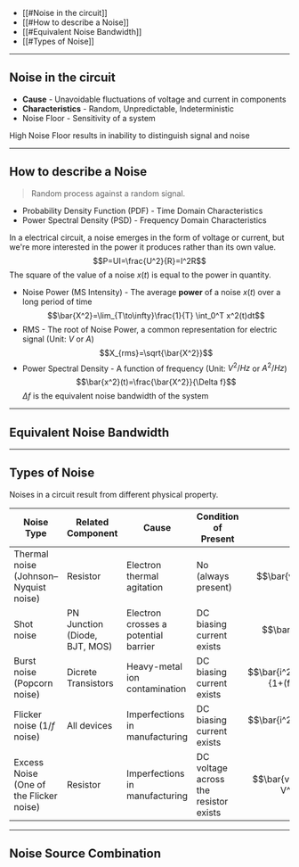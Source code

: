 
+ [[#Noise in the circuit]]
+ [[#How to describe a Noise]]
+ [[#Equivalent Noise Bandwidth]]
+ [[#Types of Noise]]


---
## Noise in the circuit

+ **Cause** - Unavoidable fluctuations of voltage and current in components
+ **Characteristics** - Random, Unpredictable, Indeterministic
+ Noise Floor - Sensitivity of a system

High Noise Floor results in inability to distinguish signal and noise

---
## How to describe a Noise

> Random process against a random signal.

+ Probability Density Function (PDF) - Time Domain Characteristics 
+ Power Spectral Density (PSD) - Frequency Domain Characteristics

In a electrical circuit, a noise emerges in the form of voltage or current, but we're more interested in the power it produces rather than its own value.
$$P=UI=\frac{U^2}{R}=I^2R$$
The square of the value of a noise $x(t)$ is equal to the power in quantity.

+ Noise Power (MS Intensity) - The average **power** of a noise $x(t)$ over a long period of time
$$\bar{X^2}=\lim_{T\to\infty}\frac{1}{T} \int_0^T x^2(t)dt$$
+ RMS - The root of Noise Power, a common representation for electric signal (Unit: $V$ or $A$)
$$X_{rms}=\sqrt{\bar{X^2}}$$
+ Power Spectral Density - A function of frequency (Unit: $V^2/Hz$ or $A^2/Hz$)
$$\bar{x^2}(t)=\frac{\bar{X^2}}{\Delta f}$$
$\Delta f$ is the equivalent noise bandwidth of the system

---
## Equivalent Noise Bandwidth



---
## Types of Noise

Noises in a circuit result from different physical property.

| Noise Type                              | Related Component             | Cause                                | Condition of Present                  | PSD                                      |
| --------------------------------------- | ----------------------------- | ------------------------------------ | ------------------------------------- | ---------------------------------------- |
| Thermal noise (Johnson–Nyquist noise)   | Resistor                      | Electron thermal agitation           | No (always present)                   | $$\bar{v^2}=4kTR$$                       |
| Shot noise                              | PN Junction (Diode, BJT, MOS) | Electron crosses a potential barrier | DC biasing current exists             | $$\bar{i^2}=2qI$$                        |
| Burst noise (Popcorn noise)             | Dicrete Transistors           | Heavy-metal ion<br>contamination     | DC biasing current exists             | $$\bar{i^2}=k_2\frac{I^c}{1+(f/f_c)^2}$$ |
| Flicker noise ($1/f$ noise)             | All devices                   | Imperfections in manufacturing       | DC biasing current exists             | $$\bar{i^2}=k_1\frac{I^a}{f}$$           |
| Excess Noise (One of the Flicker noise) | Resistor                      | Imperfections in manufacturing       | DC voltage across the resistor exists | $$\bar{v^2}=\frac{m^2 V^2}{f}$$          |


---
## Noise Source Combination


